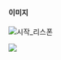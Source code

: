 #### 이미지

![시작_리스폰](https://user-images.githubusercontent.com/97296843/150722534-e72cef2b-1773-480b-bfdc-0cee3890afce.png)
  
  <img src="https://user-images.githubusercontent.com/97296843/150722534-e72cef2b-1773-480b-bfdc-0cee3890afce.png">


